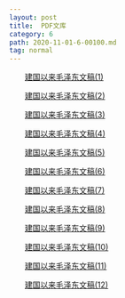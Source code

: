 ```yaml
---
layout: post
title:  PDF文库
category: 6
path: 2020-11-01-6-00100.md
tag: normal
---
```


 　　<a href="adomikao.com">建国以来毛泽东文稿(1)</a>
 
 　　<a href="adomikao.com">建国以来毛泽东文稿(2)</a>
 
 　　<a href="adomikao.com">建国以来毛泽东文稿(3)</a>
 
 　　<a href="adomikao.com">建国以来毛泽东文稿(4)</a>
 
 　　<a href="adomikao.com">建国以来毛泽东文稿(5)</a>
 
 　　<a href="adomikao.com">建国以来毛泽东文稿(6)</a>
 
 　　<a href="adomikao.com">建国以来毛泽东文稿(7)</a>
 
 　　<a href="adomikao.com">建国以来毛泽东文稿(8)</a>
 
 　　<a href="adomikao.com">建国以来毛泽东文稿(9)</a>
 
 　　<a href="adomikao.com">建国以来毛泽东文稿(10)</a>
 
 　　<a href="adomikao.com">建国以来毛泽东文稿(11)</a>
 
 　　<a href="adomikao.com">建国以来毛泽东文稿(12)</a>
 


